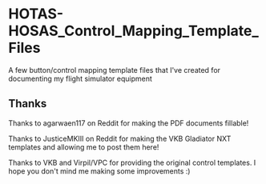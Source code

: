 # HOTAS-HOSAS_Control_Mapping_Template_Files
A few button/control mapping template files that I've created for documenting my flight simulator equipment

## Thanks
Thanks to agarwaen117 on Reddit for making the PDF documents fillable!

Thanks to JusticeMKIII on Reddit for making the VKB Gladiator NXT templates and allowing me to post them here!

Thanks to VKB and Virpil/VPC for providing the original control templates. I hope you don't mind me making some improvements :)
